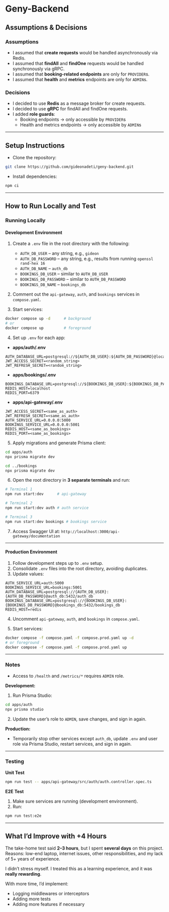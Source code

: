 # Geny-Backend

## Assumptions & Decisions

### Assumptions

- I assumed that **create requests** would be handled asynchronously via Redis.
- I assumed that **findAll** and **findOne** requests would be handled synchronously via gRPC.
- I assumed that **booking-related endpoints** are only for `PROVIDER`s.
- I assumed that **health** and **metrics** endpoints are only for `ADMIN`s.

### Decisions

- I decided to use **Redis** as a message broker for create requests.
- I decided to use **gRPC** for findAll and findOne requests.
- I added **role guards**:
  - Booking endpoints → only accessible by `PROVIDER`s
  - Health and metrics endpoints → only accessible by `ADMIN`s

---

## Setup Instructions

- Clone the repository:

```bash
git clone https://github.com/gideonadeti/geny-backend.git
```

- Install dependencies:

```bash
npm ci
```

---

## How to Run Locally and Test

### Running Locally

#### Development Environment

1. Create a `.env` file in the root directory with the following:
   - `AUTH_DB_USER` – any string, e.g., `gideon`
   - `AUTH_DB_PASSWORD` – any string, e.g., results from running `openssl rand-hex 16`
   - `AUTH_DB_NAME` – `auth_db`
   - `BOOKINGS_DB_USER` – similar to `AUTH_DB_USER`
   - `BOOKINGS_DB_PASSWORD` – similar to `AUTH_DB_PASSWORD`
   - `BOOKINGS_DB_NAME` – `bookings_db`

2. Comment out the `api-gateway`, `auth`, and `bookings` services in `compose.yaml`.

3. Start services:

```bash
docker compose up -d      # background
# or
docker compose up         # foreground
```

4. Set up `.env` for each app:

- **apps/auth/.env**

```env
AUTH_DATABASE_URL=postgresql://${AUTH_DB_USER}:${AUTH_DB_PASSWORD}@localhost:5432/auth_db
JWT_ACCESS_SECRET=<random_string>
JWT_REFRESH_SECRET=<random_string>
```

- **apps/bookings/.env**

```env
BOOKINGS_DATABASE_URL=postgresql://${BOOKINGS_DB_USER}:${BOOKINGS_DB_PASSWORD}@localhost:5433/bookings_db
REDIS_HOST=localhost
REDIS_PORT=6379
```

- **apps/api-gateway/.env**

```env
JWT_ACCESS_SECRET=<same_as_auth>
JWT_REFRESH_SECRET=<same_as_auth>
AUTH_SERVICE_URL=0.0.0.0:5000
BOOKINGS_SERVICE_URL=0.0.0.0:5001
REDIS_HOST=<same_as_bookings>
REDIS_PORT=<same_as_bookings>
```

5. Apply migrations and generate Prisma client:

```bash
cd apps/auth
npx prisma migrate dev

cd ../bookings
npx prisma migrate dev
```

6. Open the root directory in **3 separate terminals** and run:

```bash
# Terminal 1
npm run start:dev      # api-gateway

# Terminal 2
npm run start:dev auth # auth service

# Terminal 3
npm run start:dev bookings # bookings service
```

7. Access Swagger UI at:
   `http://localhost:3000/api-gateway/documentation`

---

#### Production Environment

1. Follow development steps up to `.env` setup.
2. Consolidate `.env` files into the root directory, avoiding duplicates.
3. Update values:

```env
AUTH_SERVICE_URL=auth:5000
BOOKINGS_SERVICE_URL=bookings:5001
AUTH_DATABASE_URL=postgresql://{AUTH_DB_USER}:{AUTH_DB_PASSWORD}@auth_db:5432/auth_db
BOOKINGS_DATABASE_URL=postgresql://{BOOKINGS_DB_USER}:{BOOKINGS_DB_PASSWORD}@bookings_db:5432/bookings_db
REDIS_HOST=redis
```

4. Uncomment `api-gateway`, `auth`, and `bookings` in `compose.yaml`.

5. Start services:

```bash
docker compose -f compose.yaml -f compose.prod.yaml up -d
# or foreground
docker compose -f compose.yaml -f compose.prod.yaml up
```

---

### Notes

- Access to `/health` and `/metrics/*` requires `ADMIN` role.

**Development:**

1. Run Prisma Studio:

```bash
cd apps/auth
npx prisma studio
```

2. Update the user’s role to `ADMIN`, save changes, and sign in again.

**Production:**

- Temporarily stop other services except `auth_db`, update `.env` and user role via Prisma Studio, restart services, and sign in again.

---

### Testing

**Unit Test**

```bash
npm run test -- apps/api-gateway/src/auth/auth.controller.spec.ts
```

**E2E Test**

1. Make sure services are running (development environment).
2. Run:

```bash
npm run test:e2e
```

---

## What I’d Improve with +4 Hours

The take-home test said **2–3 hours**, but I spent **several days** on this project.
Reasons: low-end laptop, internet issues, other responsibilities, and my lack of 5+ years of experience.

I didn’t stress myself. I treated this as a learning experience, and it was **really rewarding**.

With more time, I’d implement:

- Logging middlewares or interceptors
- Adding more tests
- Adding more features if necessary
